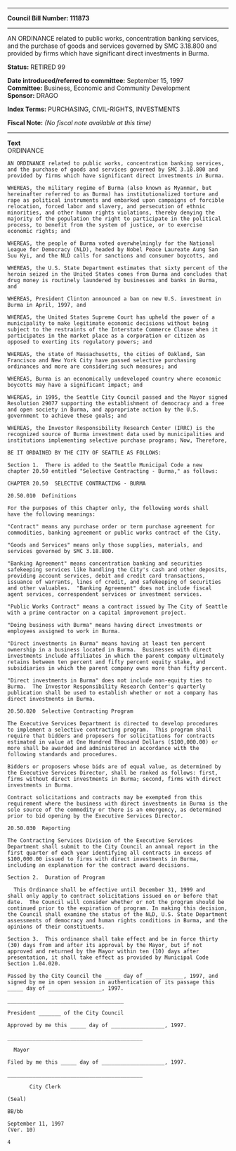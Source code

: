 * * * * *  
  
**Council Bill Number: [](#h0)[](#h2)111873**  
  
* * * * *  
  
AN ORDINANCE related to public works, concentration banking services, and the purchase of goods and services governed by SMC 3.18.800 and provided by firms which have significant direct investments in Burma.  
  
**Status:** RETIRED 99   
  
**Date introduced/referred to committee:** September 15, 1997   
**Committee:** Business, Economic and Community Development   
**Sponsor:** DRAGO   
  
**Index Terms:** PURCHASING, CIVIL-RIGHTS, INVESTMENTS  
  
**Fiscal Note:** *(No fiscal note available at this time)*  
  
* * * * *  
  
**Text**  
    ORDINANCE       
  
    AN ORDINANCE related to public works, concentration banking services,  
    and the purchase of goods and services governed by SMC 3.18.800 and  
    provided by firms which have significant direct investments in Burma.  
  
    WHEREAS, the military regime of Burma (also known as Myanmar, but  
    hereinafter referred to as Burma) has institutionalized torture and  
    rape as political instruments and embarked upon campaigns of forcible  
    relocation, forced labor and slavery, and persecution of ethnic  
    minorities, and other human rights violations, thereby denying the  
    majority of the population the right to participate in the political  
    process, to benefit from the system of justice, or to exercise  
    economic rights; and  
  
    WHEREAS, the people of Burma voted overwhelmingly for the National  
    League for Democracy (NLD), headed by Nobel Peace Laureate Aung San  
    Suu Kyi, and the NLD calls for sanctions and consumer boycotts, and  
  
    WHEREAS, the U.S. State Department estimates that sixty percent of the  
    heroin seized in the United States comes from Burma and concludes that  
    drug money is routinely laundered by businesses and banks in Burma,  
    and  
  
    WHEREAS, President Clinton announced a ban on new U.S. investment in  
    Burma in April, 1997, and  
  
    WHEREAS, the United States Supreme Court has upheld the power of a  
    municipality to make legitimate economic decisions without being  
    subject to the restraints of the Interstate Commerce Clause when it  
    participates in the market place as a corporation or citizen as  
    opposed to exerting its regulatory powers; and  
  
    WHEREAS, the state of Massachusetts, the cities of Oakland, San  
    Francisco and New York City have passed selective purchasing  
    ordinances and more are considering such measures; and  
  
    WHEREAS, Burma is an economically undeveloped country where economic  
    boycotts may have a significant impact; and  
  
    WHEREAS, in 1995, the Seattle City Council passed and the Mayor signed  
    Resolution 29077 supporting the establishment of democracy and a free  
    and open society in Burma, and appropriate action by the U.S.  
    government to achieve these goals; and  
  
    WHEREAS, the Investor Responsibility Research Center (IRRC) is the  
    recognized source of Burma investment data used by municipalities and  
    institutions implementing selective purchase programs; Now, Therefore,  
  
    BE IT ORDAINED BY THE CITY OF SEATTLE AS FOLLOWS:  
  
    Section 1.  There is added to the Seattle Municipal Code a new  
    chapter 20.50 entitled "Selective Contracting - Burma," as follows:  
  
    CHAPTER 20.50  SELECTIVE CONTRACTING - BURMA  
  
    20.50.010  Definitions  
  
    For the purposes of this Chapter only, the following words shall  
    have the following meanings:  
  
    "Contract" means any purchase order or term purchase agreement for  
    commodities, banking agreement or public works contract of the City.  
  
    "Goods and Services" means only those supplies, materials, and  
    services governed by SMC 3.18.800.  
  
    "Banking Agreement" means concentration banking and securities  
    safekeeping services like handling the City's cash and other deposits,  
    providing account services, debit and credit card transactions,  
    issuance of warrants, lines of credit, and safekeeping of securities  
    and other valuables.  "Banking Agreement" does not include fiscal  
    agent services, correspondent services or investment services.  
  
    "Public Works Contract" means a contract issued by The City of Seattle  
    with a prime contractor on a capital improvement project.  
  
    "Doing business with Burma" means having direct investments or  
    employees assigned to work in Burma.  
  
    "Direct investments in Burma" means having at least ten percent  
    ownership in a business located in Burma.  Businesses with direct  
    investments include affiliates in which the parent company ultimately  
    retains between ten percent and fifty percent equity stake, and  
    subsidiaries in which the parent company owns more than fifty percent.  
  
    "Direct investments in Burma" does not include non-equity ties to  
    Burma.  The Investor Responsibility Research Center's quarterly  
    publication shall be used to establish whether or not a company has  
    direct investments in Burma.  
  
    20.50.020  Selective Contracting Program  
  
    The Executive Services Department is directed to develop procedures  
    to implement a selective contracting program.  This program shall  
    require that bidders and proposers for solicitations for contracts  
    estimated in value at One Hundred Thousand Dollars ($100,000.00) or  
    more shall be awarded and administered in accordance with the  
    following standards and procedures.  
  
    Bidders or proposers whose bids are of equal value, as determined by  
    the Executive Services Director, shall be ranked as follows: first,  
    firms without direct investments in Burma; second, firms with direct  
    investments in Burma.  
  
    Contract solicitations and contracts may be exempted from this  
    requirement where the business with direct investments in Burma is the  
    sole source of the commodity or there is an emergency, as determined  
    prior to bid opening by the Executive Services Director.  
  
    20.50.030  Reporting  
  
    The Contracting Services Division of the Executive Services  
    Department shall submit to the City Council an annual report in the  
    first quarter of each year identifying all contracts in excess of  
    $100,000.00 issued to firms with direct investments in Burma,  
    including an explanation for the contract award decisions.  
  
    Section 2.  Duration of Program  
  
      This Ordinance shall be effective until December 31, 1999 and  
    shall only apply to contract solicitations issued on or before that  
    date.  The Council will consider whether or not the program should be  
    continued prior to the expiration of program. In making this decision,  
    the Council shall examine the status of the NLD, U.S. State Department  
    assessments of democracy and human rights conditions in Burma, and the  
    opinions of their constituents.  
  
    Section 3.  This ordinance shall take effect and be in force thirty  
    (30) days from and after its approval by the Mayor, but if not  
    approved and returned by the Mayor within ten (10) days after  
    presentation, it shall take effect as provided by Municipal Code  
    Section 1.04.020.  
  
    Passed by the City Council the _____ day of ____________, 1997, and  
    signed by me in open session in authentication of its passage this  
    _____ day of _________________, 1997.  
  
    _____________________________________  
  
    President _______ of the City Council  
  
    Approved by me this _____ day of _________________, 1997.  
  
    ___________________________________________  
  
      Mayor  
  
    Filed by me this _____ day of ____________________, 1997.  
  
    ___________________________________________  
  
           City Clerk  
  
    (Seal)  
  
    BB/bb  
  
    September 11, 1997  
    (Ver. 10)  
  
    4  
